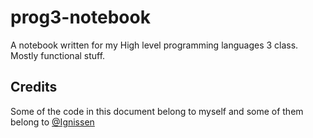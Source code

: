 # prog3-notebook

A notebook written for my High level programming languages 3 class. Mostly
functional stuff.

## Credits

Some of the code in this document belong to myself and some of them belong to 
[@Ignissen](https://github.com/Ignissen)
